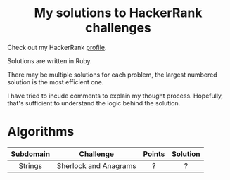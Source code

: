 # <center>My solutions to HackerRank challenges</center>

Check out my HackerRank [profile](https://www.hackerrank.com/suman_vanan).

Solutions are written in Ruby.

There may be multiple solutions for each problem, the largest numbered solution is the most efficient one.

I have tried to incude comments to explain my thought process. Hopefully, that's sufficient to understand the logic behind the solution.

# Algorithms

| Subdomain | Challenge             | Points | Solution |
| :-------: | :-------------------: | :----: | :------: |
| Strings   | Sherlock and Anagrams | ?      | ?        |

